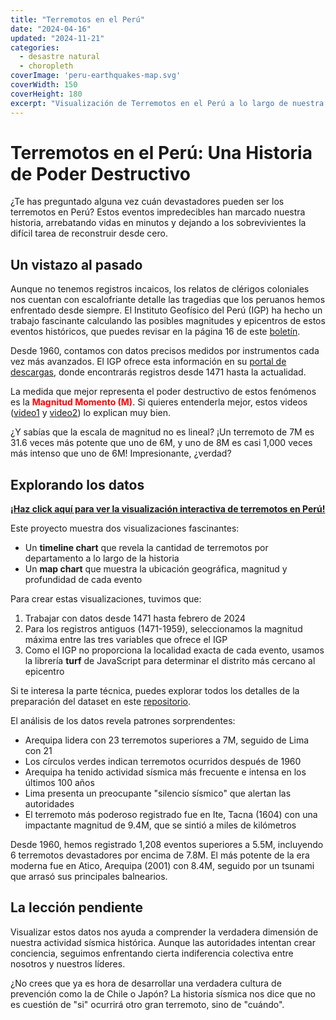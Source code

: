 ```yaml
---
title: "Terremotos en el Perú"
date: "2024-04-16"
updated: "2024-11-21"
categories: 
  - desastre natural
  - choropleth
coverImage: 'peru-earthquakes-map.svg'
coverWidth: 150
coverHeight: 180
excerpt: "Visualización de Terremotos en el Perú a lo largo de nuestra historia"
---
```


# Terremotos en el Perú: Una Historia de Poder Destructivo

¿Te has preguntado alguna vez cuán devastadores pueden ser los terremotos en Perú? Estos eventos impredecibles han marcado nuestra historia, arrebatando vidas en minutos y dejando a los sobrevivientes la difícil tarea de reconstruir desde cero.

## Un vistazo al pasado

Aunque no tenemos registros incaicos, los relatos de clérigos coloniales nos cuentan con escalofriante detalle las tragedias que los peruanos hemos enfrentado desde siempre. El Instituto Geofísico del Perú (IGP) ha hecho un trabajo fascinante calculando las posibles magnitudes y epicentros de estos eventos históricos, que puedes revisar en la página 16 de este [boletín](https://github.com/ccalobeto/earthquakes/blob/main/data/information/C-003-Boletin-Historia_sismos_mas_notables_Peru.pdf).

Desde 1960, contamos con datos precisos medidos por instrumentos cada vez más avanzados. El IGP ofrece esta información en su [portal de descargas](https://ultimosismo.igp.gob.pe/descargar-datos-sismicos), donde encontrarás registros desde 1471 hasta la actualidad.

La medida que mejor representa el poder destructivo de estos fenómenos es la **<span style="color:red;">Magnitud Momento (M)</span>**. Si quieres entenderla mejor, estos videos ([video1](https://www.youtube.com/watch?v=yNN7eDXzlMo) y [video2](https://www.youtube.com/watch?v=e3uk7jU3RHo)) lo explican muy bien.

¿Y sabías que la escala de magnitud no es lineal? ¡Un terremoto de 7M es 31.6 veces más potente que uno de 6M, y uno de 8M es casi 1,000 veces más intenso que uno de 6M! Impresionante, ¿verdad?

## Explorando los datos

**[¡Haz click aquí para ver la visualización interactiva de terremotos en Perú!](https://ccalobeto.github.io/earthquakes/)**

Este proyecto muestra dos visualizaciones fascinantes:
- Un **timeline chart** que revela la cantidad de terremotos por departamento a lo largo de la historia
- Un **map chart** que muestra la ubicación geográfica, magnitud y profundidad de cada evento

Para crear estas visualizaciones, tuvimos que:
1. Trabajar con datos desde 1471 hasta febrero de 2024
2. Para los registros antiguos (1471-1959), seleccionamos la magnitud máxima entre las tres variables que ofrece el IGP
3. Como el IGP no proporciona la localidad exacta de cada evento, usamos la librería **turf** de JavaScript para determinar el distrito más cercano al epicentro

Si te interesa la parte técnica, puedes explorar todos los detalles de la preparación del dataset en este [repositorio](https://github.com/ccalobeto/earthquakes).

El análisis de los datos revela patrones sorprendentes:
- Arequipa lidera con 23 terremotos superiores a 7M, seguido de Lima con 21
- Los círculos verdes indican terremotos ocurridos después de 1960
- Arequipa ha tenido actividad sísmica más frecuente e intensa en los últimos 100 años
- Lima presenta un preocupante "silencio sísmico" que alertan las autoridades
- El terremoto más poderoso registrado fue en Ite, Tacna (1604) con una impactante magnitud de 9.4M, que se sintió a miles de kilómetros

Desde 1960, hemos registrado 1,208 eventos superiores a 5.5M, incluyendo 6 terremotos devastadores por encima de 7.8M. El más potente de la era moderna fue en Atico, Arequipa (2001) con 8.4M, seguido por un tsunami que arrasó sus principales balnearios.

## La lección pendiente

Visualizar estos datos nos ayuda a comprender la verdadera dimensión de nuestra actividad sísmica histórica. Aunque las autoridades intentan crear conciencia, seguimos enfrentando cierta indiferencia colectiva entre nosotros y nuestros líderes.

¿No crees que ya es hora de desarrollar una verdadera cultura de prevención como la de Chile o Japón? La historia sísmica nos dice que no es cuestión de "si" ocurrirá otro gran terremoto, sino de "cuándo".




